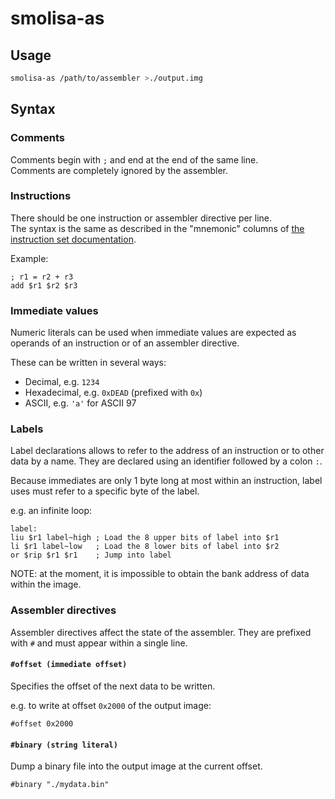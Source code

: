 # smolisa-as

## Usage

```sh
smolisa-as /path/to/assembler >./output.img
```

## Syntax

### Comments

Comments begin with `;` and end at the end of the same line.  
Comments are completely ignored by the assembler.

### Instructions

There should be one instruction or assembler directive per line.  
The syntax is the same as described in the "mnemonic" columns of [the instruction set documentation](cpu.md).

Example:

```
; r1 = r2 + r3
add $r1 $r2 $r3
```

### Immediate values

Numeric literals can be used when immediate values are expected as operands of an instruction or of an assembler directive.

These can be written in several ways:
- Decimal, e.g. `1234`
- Hexadecimal, e.g. `0xDEAD` (prefixed with `0x`)
- ASCII, e.g. `'a'` for ASCII 97

### Labels

Label declarations allows to refer to the address of an instruction or to other data by a name. They are declared using an identifier followed by a colon `:`.

Because immediates are only 1 byte long at most within an instruction, label uses must refer to a specific byte of the label.

e.g. an infinite loop:

```
label:
liu $r1 label~high ; Load the 8 upper bits of label into $r1
li $r1 label~low   ; Load the 8 lower bits of label into $r2
or $rip $r1 $r1    ; Jump into label
```

NOTE: at the moment, it is impossible to obtain the bank address of data within the image.


### Assembler directives

Assembler directives affect the state of the assembler. They are prefixed with `#` and must appear within a single line.

#### `#offset (immediate offset)`

Specifies the offset of the next data to be written.

e.g. to write at offset `0x2000` of the output image:

```
#offset 0x2000
```

#### `#binary (string literal)`

Dump a binary file into the output image at the current offset.

```
#binary "./mydata.bin"
```